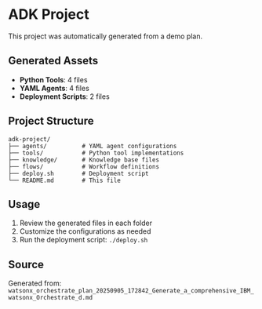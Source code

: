 # ADK Project

This project was automatically generated from a demo plan.

## Generated Assets

- **Python Tools**: 4 files
- **YAML Agents**: 4 files
- **Deployment Scripts**: 2 files

## Project Structure

```
adk-project/
├── agents/          # YAML agent configurations
├── tools/           # Python tool implementations
├── knowledge/       # Knowledge base files
├── flows/           # Workflow definitions
├── deploy.sh        # Deployment script
└── README.md        # This file
```

## Usage

1. Review the generated files in each folder
2. Customize the configurations as needed
3. Run the deployment script: `./deploy.sh`

## Source

Generated from: `watsonx_orchestrate_plan_20250905_172842_Generate_a_comprehensive_IBM_watsonx_Orchestrate_d.md`
